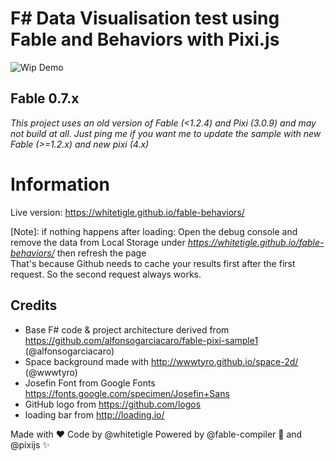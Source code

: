 # F# Data Visualisation test using Fable and Behaviors with Pixi.js

![Wip Demo](https://raw.githubusercontent.com/whitetigle/fable-behaviors/master/out/wip.gif)


## Fable 0.7.x
*This project uses an old version of Fable (<1.2.4) and Pixi (3.0.9) and may not build at all. Just ping me if you want me to update the sample with new Fable (>=1.2.x) and new pixi (4.x)*

# Information
Live version: https://whitetigle.github.io/fable-behaviors/

[Note]: if nothing happens after loading: 
Open the debug console and remove the data from Local Storage under *https://whitetigle.github.io/fable-behaviors/* then refresh the page  
That's because Github needs to cache your results first after the first request. So the second request always works.


## Credits
- Base F# code & project architecture derived from https://github.com/alfonsogarciacaro/fable-pixi-sample1 (@alfonsogarciacaro)
- Space background made with http://wwwtyro.github.io/space-2d/ (@wwwtyro)
- Josefin Font from Google Fonts https://fonts.google.com/specimen/Josefin+Sans
- GitHub logo from https://github.com/logos
- loading bar from http://loading.io/

Made with :heart: Code by @whitetigle 
Powered by @fable-compiler :rocket: and @pixijs :sparkles:
